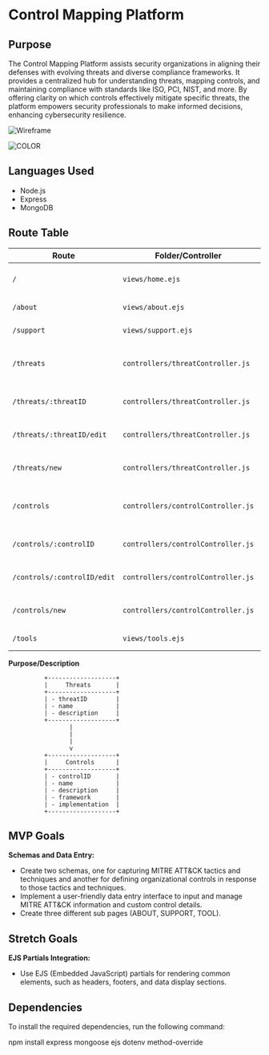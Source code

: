 # Control Mapping Platform

## Purpose

The Control Mapping Platform assists security organizations in aligning their defenses with evolving threats and diverse compliance frameworks. It provides a centralized hub for understanding threats, mapping controls, and maintaining compliance with standards like ISO, PCI, NIST, and more. By offering clarity on which controls effectively mitigate specific threats, the platform empowers security professionals to make informed decisions, enhancing cybersecurity resilience.


![Wireframe](https://media.git.generalassemb.ly/user/47378/files/18201dbb-b315-4ed8-9e83-ce498def784f)



![COLOR](https://i.imgur.com/sfgKVVq.png)

## Languages Used
- Node.js
- Express
- MongoDB

## Route Table

| Route                           | Folder/Controller             | EJS View File                   | Purpose/Description                             |
|---------------------------------|-------------------------------|---------------------------------|-------------------------------------------------|
| `/`                             | `views/home.ejs`              | N/A                             | Home Page - Application's Home Page              |
| `/about`                        | `views/about.ejs`             | N/A                             | About Page - About Page                          |
| `/support`                      | `views/support.ejs`           | N/A                             | Support Page - Support Page                      |
| `/threats`                      | `controllers/threatController.js` | `views/threats/threatsForm.ejs` | Threats Form/List - List of Threats and Form for Creating a New Threat   |
| `/threats/:threatID`            | `controllers/threatController.js` | `views/threats/threatsView.ejs` | Viewing Threat Details - View Details of a Threat |
| `/threats/:threatID/edit`       | `controllers/threatController.js` | `views/threats/threatsEdit.ejs` | Editing Threat Details - Edit Details of a Threat |
| `/threats/new`                  | `controllers/threatController.js` | `views/threats/threatsNew.ejs`  | Creating a New Threat - Create a New Threat      |
| `/controls`                     | `controllers/controlController.js`| `views/controls/controlsForm.ejs` | Controls Form/List - List of Controls and Form for Creating a New Control |
| `/controls/:controlID`          | `controllers/controlController.js`| `views/controls/controlsView.ejs` | Viewing Control Details - View Details of a Control |
| `/controls/:controlID/edit`     | `controllers/controlController.js`| `views/controls/controlsEdit.ejs` | Editing Control Details - Edit Details of a Control |
| `/controls/new`                 | `controllers/controlController.js`| `views/controls/controlsNew.ejs`  | Creating a New Control - Create a New Control    |
| `/tools`                        | `views/tools.ejs`              | N/A                             | Tools Page - Tools Page                          |

**Purpose/Description** 


              +-------------------+
              |     Threats       |
              +-------------------+
              | - threatID        |
              | - name            |
              | - description     |
              +-------------------+
                     |
                     |
                     |
                     v
              +-------------------+
              |     Controls      |
              +-------------------+
              | - controlID       |
              | - name            |
              | - description     |
              | - framework       |
              | - implementation  |
              +-------------------+


## MVP Goals

**Schemas and Data Entry:**
- Create two schemas, one for capturing MITRE ATT&CK tactics and techniques and another for defining organizational controls in response to those tactics and techniques.
- Implement a user-friendly data entry interface to input and manage MITRE ATT&CK information and custom control details.
- Create three different sub pages (ABOUT, SUPPORT, TOOL).

## Stretch Goals

**EJS Partials Integration:**
- Use EJS (Embedded JavaScript) partials for rendering common elements, such as headers, footers, and data display sections.


## Dependencies

To install the required dependencies, run the following command:

npm install express mongoose ejs dotenv method-override 
